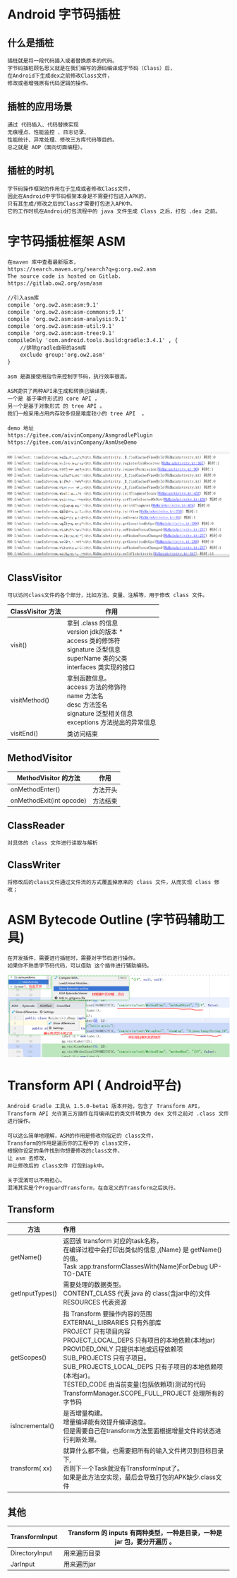 # Android 字节码插桩
## 什么是插桩
```text
插桩就是将一段代码插入或者替换原本的代码。
字节码插桩顾名思义就是在我们编写的源码编译成字节码（Class）后，
在Android下生成dex之前修改Class文件，
修改或者增强原有代码逻辑的操作。
```


## 插桩的应用场景
```text
通过 代码插入、代码替换实现
无痕埋点、性能监控 、日志记录、
性能统计、异常处理、修改三方库代码等目的。
总之就是 AOP（面向切面编程）。
```


## 插桩的时机
```text
字节码操作框架的作用在于生成或者修改Class文件，
因此在Android中字节码框架本身是不需要打包进入APK的，
只有其生成/修改之后的Class才需要打包进入APK中。
它的工作时机在Android打包流程中的 java 文件生成 Class 之后，打包 .dex 之前。
```




# 字节码插桩框架 ASM
```text
在maven 库中查看最新版本，
https://search.maven.org/search?q=g:org.ow2.asm
The source code is hosted on Gitlab. 
https://gitlab.ow2.org/asm/asm 

//引入asm库
compile 'org.ow2.asm:asm:9.1'
compile 'org.ow2.asm:asm-commons:9.1'
compile 'org.ow2.asm:asm-analysis:9.1'
compile 'org.ow2.asm:asm-util:9.1'
compile 'org.ow2.asm:asm-tree:9.1'
compileOnly 'com.android.tools.build:gradle:3.4.1' , {
    //排除gradle自带的asm库
    exclude group:'org.ow2.asm'
}

asm 是直接使用指令来控制字节码，执行效率很高。

ASM提供了两种API来生成和转换已编译类，
一个是 基于事件形式的 core API ，
另一个是基于对象形式 的 tree API 。
我们一般采用占用内存较多但是难度较小的 tree API  。

demo 地址
https://gitee.com/aivinCompany/AsmgradlePlugin
https://gitee.com/aivinCompany/AsmUseDemo
```

![](../pics/方法耗时.png)


## ClassVisitor
```text
可以访问class文件的各个部分，比如方法、变量、注解等，用于修改 class 文件。
```
 | ClassVisitor 方法 | 作用                                                         |
| ----------------- | ------------------------------------------------------------ |
| visit()           | 拿到 .class 的信息<br />version jdk的版本 *<br />access 类的修饰符 <br />signature 泛型信息 <br />superName 类的父类 <br />interfaces 类实现的接口 |
| visitMethod()     | 拿到函数信息。<br />access 方法的修饰符<br />name 方法名<br />desc 方法签名<br />signature 泛型相关信息<br />exceptions 方法抛出的异常信息 |
| visitEnd()        | 类访问结束                                                   |


## MethodVisitor
| MethodVisitor 的方法     | 作用     |
| ------------------------ | -------- |
| onMethodEnter()          | 方法开头 |
| onMethodExit(int opcode) | 方法结束 |


 
## ClassReader 
```text
对具体的 class 文件进行读取与解析
```
 
## ClassWriter
```text
将修改后的class文件通过文件流的方式覆盖掉原来的 class 文件，从而实现 class 修改；
```
 

   
# ASM Bytecode Outline (字节码辅助工具) 
```text
在开发插件，需要进行插桩时，需要对字节码进行操作。
如果你不熟悉字节码代码，可以借助 这个插件进行辅助编码。
```   
![](../pics/ASMBytecodeOutline.png)


# Transform API ( Android平台)
```text
Android Gradle 工具从 1.5.0-beta1 版本开始，包含了 Transform API，
Transform API 允许第三方插件在将编译后的类文件转换为 dex 文件之前对 .class 文件进行操作。

可以这么简单地理解，ASM的作用是修改你指定的 class文件， 
Transform的作用是遍历你的工程中的 class文件，
根据你设定的条件找到你想要修改的class文件，
让 asm 去修改，
并让修改后的 class文件 打包到apk中。

关于混淆可以不用担心。
混淆其实是个ProguardTransform，在自定义的Transform之后执行。
```

## Transform
| 方法 | 作用 |
| --------------- | :---------------------------------------------------|
| getName()       | 返回该 transform 对应的task名称，<br>在编译过程中会打印出类似的信息 ,{Name} 是 getName()的值。<br>Task :app:transformClassesWith{Name}ForDebug UP-TO-DATE |
| getInputTypes() | 需要处理的数据类型。<br>CONTENT_CLASS 代表 java 的 class(含jar中的)文件<br>RESOURCES 代表资源 |
| getScopes()     | 指 Transform 要操作内容的范围 <br />EXTERNAL_LIBRARIES   只有外部库<br />PROJECT   只有项目内容 <br />PROJECT_LOCAL_DEPS  只有项目的本地依赖(本地jar)<br />PROVIDED_ONLY   只提供本地或远程依赖项 <br />SUB_PROJECTS   只有子项目。 <br />SUB_PROJECTS_LOCAL_DEPS   只有子项目的本地依赖项(本地jar)。 <br />TESTED_CODE  由当前变量(包括依赖项)测试的代码 TransformManager.SCOPE_FULL_PROJECT   处理所有的字节码 |
| isIncremental() | 是否增量构建。<br />增量编译能有效提升编译速度。<br />但是需要自己在transform方法里面根据增量文件的状态进行判断处理。 |
| transform( xx)  | 就算什么都不做，也需要把所有的输入文件拷贝到目标目录下,<br />否则下一个Task就没有TransformInput了。<br />如果是此方法空实现，最后会导致打包的APK缺少.class文件 |
   

## 其他
| TransformInput | Transform 的 inputs 有两种类型，一种是目录，一种是 jar 包，要分开遍历 。 |
| -------------- | ------------------------------------------------------------ |
| DirectoryInput | 用来遍历目录                                                 |
| JarInput       | 用来遍历jar       |
   
   
